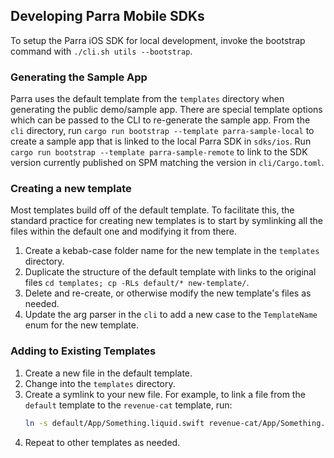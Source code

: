 ## Developing Parra Mobile SDKs

To setup the Parra iOS SDK for local development, invoke the bootstrap command with `./cli.sh utils --bootstrap`.

### Generating the Sample App

Parra uses the default template from the `templates` directory when generating the public demo/sample app. There are special template options which can be passed to the CLI to re-generate the sample app. From the `cli` directory, run `cargo run bootstrap --template parra-sample-local` to create a sample app that is linked to the local Parra SDK in `sdks/ios`. Run `cargo run bootstrap --template parra-sample-remote` to link to the SDK version currently published on SPM matching the version in `cli/Cargo.toml`.

### Creating a new template

Most templates build off of the default template. To facilitate this, the standard practice for creating new templates is to start by symlinking all the files within the default one and modifying it from there.

1. Create a kebab-case folder name for the new template in the `templates` directory.
2. Duplicate the structure of the default template with links to the original files `cd templates; cp -RLs default/* new-template/`.
3. Delete and re-create, or otherwise modify the new template's files as needed.
4. Update the arg parser in the `cli` to add a new case to the `TemplateName` enum for the new template.

### Adding to Existing Templates

1. Create a new file in the default template.
2. Change into the `templates` directory.
3. Create a symlink to your new file. For example, to link a file from the `default` template to the `revenue-cat` template, run:
   ```bash
   ln -s default/App/Something.liquid.swift revenue-cat/App/Something.liquid.swift
   ```
4. Repeat to other templates as needed.
